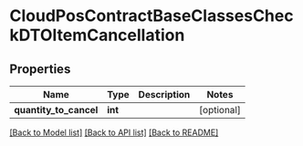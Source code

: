 # CloudPosContractBaseClassesCheckDTOItemCancellation

## Properties
Name | Type | Description | Notes
------------ | ------------- | ------------- | -------------
**quantity_to_cancel** | **int** |  | [optional] 

[[Back to Model list]](../README.md#documentation-for-models) [[Back to API list]](../README.md#documentation-for-api-endpoints) [[Back to README]](../README.md)


